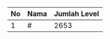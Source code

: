 | No | Nama            | Jumlah Level |
|----|-----------------|--------------|
| 1  | #    |    2653        |
